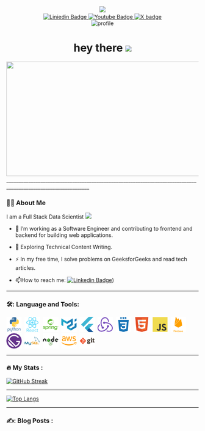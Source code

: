 

<div id ="header" align="center">
  <img src="https://media.giphy.com/media/v1.Y2lkPTc5MGI3NjExbXQ1OGRtdGppNmJicWg3N2tnOGI5dm1pNW96cmUzN2dvaDVzbjFvZyZlcD12MV9pbnRlcm5hbF9naWZfYnlfaWQmY3Q9cw/M9gbBd9nbDrOTu1Mqx/giphy.gif" width="100"/>
</div>

<div id="badges" align="center">
   <a href="https://www.linkedin.com/in/olatunji-a-82749438/">
    <img src="https://img.shields.io/badge/LinkedIn-blue?logo=linkedin&logoColor=white" alt="Liniedin Badge"/>
  </a>
   <a href="https://www.youtube.com/channel/UCkak3GrVYcWPV4FxPQ9brRg"> 
    <img src="https://img.shields.io/badge/Youtube-red?logo=youtube&logoColor=white" alt="Youtube Badge"/>
  </a>
  <a href="www.x.com">
    <img src="https://img.shields.io/badge/X-black?logo=x&logoColor=white" alt="X badge"/>
  </a>
  <div>
     <img src="https://komarev.com/ghpvc/?username=Tjiaz&style=flat-square&color=blue" alt="profile" />
  </div>
  <h1>
    hey there 
    <img src="https://media.giphy.com/media/hvRJCLFzcasrR4ia7z/giphy.gif" width="30px""/>
  </h1>

</div>

<div align="center">
  <img src="https://media.giphy.com/media/dWesBcTLavkZuG35MI/giphy.gif" width="600" height="300"/>
</div>
 ________________________________________________________________________________________________________________


 ### 👨‍💻 About Me
 I am a Full Stack Data Scientist <img src="https://media.giphy.com/media/WUlplcMpOCEmTGBtBW/giphy.gif" width="30">


- :telescope: I’m working as a Software Engineer and contributing to frontend and backend for building web applications.

- :seedling: Exploring Technical Content Writing.

- :zap: In my free time, I solve problems on GeeksforGeeks and read tech articles.

- :mailbox:How to reach me: [![Linkedin Badge](https://img.shields.io/badge/-Ola-blue?style=flat&logo=Linkedin&logoColor=white)](https://www.linkedin.com/in/olatunji-a-82749438/))


_________________________________________________________________________________________________________________

###  🛠️: Language and Tools:
<div>
  <img src="https://github.com/devicons/devicon/blob/master/icons/python/python-original-wordmark.svg" title="Python" alt="Python" width="40" height="40"/>&nbsp;
  <img src="https://github.com/devicons/devicon/blob/master/icons/react/react-original-wordmark.svg" title="React" alt="React" width="40" height="40"/>&nbsp;
  <img src="https://github.com/devicons/devicon/blob/master/icons/spring/spring-original-wordmark.svg" title="Spring" alt="Spring" width="40" height="40"/>&nbsp;
  <img src="https://github.com/devicons/devicon/blob/master/icons/materialui/materialui-original.svg" title="Material UI" alt="Material UI" width="40" height="40"/>&nbsp;
  <img src="https://github.com/devicons/devicon/blob/master/icons/flutter/flutter-original.svg" title="Flutter" alt="Flutter" width="40" height="40"/>&nbsp;
  <img src="https://github.com/devicons/devicon/blob/master/icons/redux/redux-original.svg" title="Redux" alt="Redux " width="40" height="40"/>&nbsp;
  <img src="https://github.com/devicons/devicon/blob/master/icons/css3/css3-plain-wordmark.svg"  title="CSS3" alt="CSS" width="40" height="40"/>&nbsp;
  <img src="https://github.com/devicons/devicon/blob/master/icons/html5/html5-original.svg" title="HTML5" alt="HTML" width="40" height="40"/>&nbsp;
  <img src="https://github.com/devicons/devicon/blob/master/icons/javascript/javascript-original.svg" title="JavaScript" alt="JavaScript" width="40" height="40"/>&nbsp;
  <img src="https://github.com/devicons/devicon/blob/master/icons/firebase/firebase-plain-wordmark.svg" title="Firebase" alt="Firebase" width="40" height="40"/>&nbsp;
  <img src="https://github.com/devicons/devicon/blob/master/icons/gatsby/gatsby-original.svg" title="Gatsby"  alt="Gatsby" width="40" height="40"/>&nbsp;
  <img src="https://github.com/devicons/devicon/blob/master/icons/mysql/mysql-original-wordmark.svg" title="MySQL"  alt="MySQL" width="40" height="40"/>&nbsp;
  <img src="https://github.com/devicons/devicon/blob/master/icons/nodejs/nodejs-original-wordmark.svg" title="NodeJS" alt="NodeJS" width="40" height="40"/>&nbsp;
  <img src="https://github.com/devicons/devicon/blob/master/icons/amazonwebservices/amazonwebservices-plain-wordmark.svg" title="AWS" alt="AWS" width="40" height="40"/>&nbsp;
  <img src="https://github.com/devicons/devicon/blob/master/icons/git/git-original-wordmark.svg" title="Git" **alt="Git" width="40" height="40"/>
</div>

_______________________________________________________________________________________________________________________


### 🔥 My Stats :
[![GitHub Streak](http://github-readme-streak-stats.herokuapp.com?user=Tjiaz&theme=dark&background=000000)](https://git.io/streak-stats)

_______________________________________________________________________________________________________________________

[![Top Langs](https://github-readme-stats.vercel.app/api/top-langs/?username=Tjiaz&layout=compact&theme=vision-friendly-dark)](https://github.com/anuraghazra/github-readme-stats)

_______________________________________________________________________________________________________________________

### ✍️: Blog Posts :

<!-- BLOG-POST-LIST:START --> <!-- BLOG-POST-LIST:END -->





